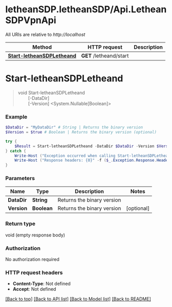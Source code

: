 # letheanSDP.letheanSDP/Api.LetheanSDPVpnApi

All URIs are relative to *http://localhost*

Method | HTTP request | Description
------------- | ------------- | -------------
[**Start-letheanSDPLetheand**](LetheanSDPVpnApi.md#Start-letheanSDPLetheand) | **GET** /letheand/start | 


<a name="Start-letheanSDPLetheand"></a>
# **Start-letheanSDPLetheand**
> void Start-letheanSDPLetheand<br>
> &nbsp;&nbsp;&nbsp;&nbsp;&nbsp;&nbsp;&nbsp;&nbsp;[-DataDir] <String><br>
> &nbsp;&nbsp;&nbsp;&nbsp;&nbsp;&nbsp;&nbsp;&nbsp;[-Version] <System.Nullable[Boolean]><br>



### Example
```powershell
$DataDir = "MyDataDir" # String | Returns the binary version
$Version = $true # Boolean | Returns the binary version (optional)

try {
    $Result = Start-letheanSDPLetheand -DataDir $DataDir -Version $Version
} catch {
    Write-Host ("Exception occurred when calling Start-letheanSDPLetheand: {0}" -f ($_.ErrorDetails | ConvertFrom-Json))
    Write-Host ("Response headers: {0}" -f ($_.Exception.Response.Headers | ConvertTo-Json))
}
```

### Parameters

Name | Type | Description  | Notes
------------- | ------------- | ------------- | -------------
 **DataDir** | **String**| Returns the binary version | 
 **Version** | **Boolean**| Returns the binary version | [optional] 

### Return type

void (empty response body)

### Authorization

No authorization required

### HTTP request headers

 - **Content-Type**: Not defined
 - **Accept**: Not defined

[[Back to top]](#) [[Back to API list]](../README.md#documentation-for-api-endpoints) [[Back to Model list]](../README.md#documentation-for-models) [[Back to README]](../README.md)

